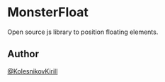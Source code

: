 # MonsterFloat

Open source js library to position floating elements.

## Author

[@KolesnikovKirill](https://github.com/kolesnikovKirill)